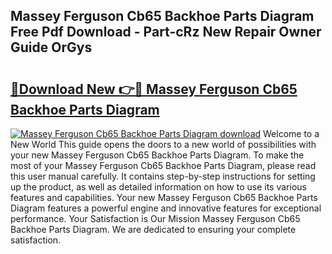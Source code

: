 ## Massey Ferguson Cb65 Backhoe Parts Diagram Free Pdf Download - Part-cRz New Repair Owner Guide OrGys

# <h2><a href="http://dflwta5.blite.top/?on=Massey+Ferguson+Cb65+Backhoe+Parts+Diagram">🔗Download New 👉🔴 Massey Ferguson Cb65 Backhoe Parts Diagram</a></h2>

[![Massey Ferguson Cb65 Backhoe Parts Diagram download](https://i.imgur.com/lujVjoI.png)](http://dflwta5.blite.top/?on=Massey+Ferguson+Cb65+Backhoe+Parts+Diagram)
Welcome to a New World This guide opens the doors to a new world of possibilities with your new Massey Ferguson Cb65 Backhoe Parts Diagram. To make the most of your Massey Ferguson Cb65 Backhoe Parts Diagram, please read this user manual carefully. It contains step-by-step instructions for setting up the product, as well as detailed information on how to use its various features and capabilities. Your new Massey Ferguson Cb65 Backhoe Parts Diagram features a powerful engine and innovative features for exceptional performance. Your Satisfaction is Our Mission Massey Ferguson Cb65 Backhoe Parts Diagram. We are dedicated to ensuring your complete satisfaction.
